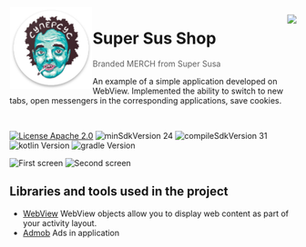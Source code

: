<img alt="Icon" src="app/src/main/res/mipmap-xxhdpi/ic_launcher.png?raw=true" align="left" hspace="1" vspace="1">

<a alt='Try it on Google Play' href='https://play.google.com/store/apps/details?id=com.ksnk.supersusshop' target='_blank' align='right'><img align='right' height='36' style='border:0px;height:36px;' src='https://developer.android.com/images/brand/en_generic_rgb_wo_60.png' border='0' /></a>

# Super Sus Shop

> Branded MERCH from Super Susa


An example of a simple application developed on WebView. Implemented the ability to switch to new tabs, open messengers in the corresponding applications, save cookies.


</br>

[![License Apache 2.0](https://img.shields.io/badge/License-Apache%202.0-blue.svg?style=true)](http://www.apache.org/licenses/LICENSE-2.0)
![minSdkVersion 24](https://img.shields.io/badge/minSdkVersion-24-red.svg?style=true)
![compileSdkVersion 31](https://img.shields.io/badge/compileSdkVersion-31-yellow.svg?style=true)
![kotlin Version](https://img.shields.io/badge/kotlin-1.6.10-green)
![gradle Version](https://img.shields.io/badge/gradle-7.1.0-green)




![First screen](https://i2.piccy.info/i9/ac6769169de7c26e84276629b5a4f6e9/1643567505/151233/1453485/photo1643560259.jpg)  ![Second screen](https://i2.piccy.info/i9/669e69fee8898daf005daded63bc4434/1643567523/51219/1453485/photo1643560288.jpg)

## Libraries and tools used in the project

* [WebView](https://developer.android.com/reference/android/webkit/WebView)
WebView objects allow you to display web content as part of your activity layout.
* [Admob](https://developers.google.com/admob/android/quick-start)
Ads in application
